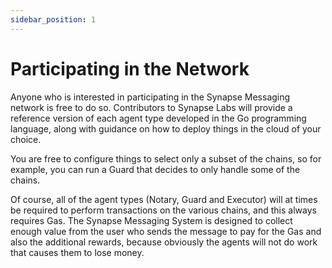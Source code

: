 ```yaml
---
sidebar_position: 1
---
```


# Participating in the Network

Anyone who is interested in participating in the Synapse Messaging network is free to do so. Contributors to Synapse Labs will provide a reference version of each agent type developed in the Go programming language, along with guidance on how to deploy things in the cloud of your choice.

You are free to configure things to select only a subset of the chains, so for example, you can run a Guard that decides to only handle some of the chains.

Of course, all of the agent types (Notary, Guard and Executor) will at times be required to perform transactions on the various chains, and this always requires Gas. The Synapse Messaging System is designed to collect enough value from the user who sends the message to pay for the Gas and also the additional rewards, because obviously the agents will not do work that causes them to lose money.

